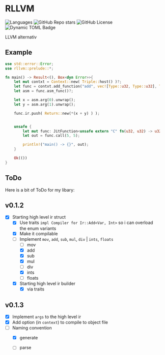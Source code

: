 # RLLVM

![Languages](https://img.shields.io/github/languages/top/Toni-Graphics/rllvm?logo=rust)
![GitHub Repo stars](https://img.shields.io/github/stars/Toni-Graphics/rllvm?style=flat)
![GitHub License](https://img.shields.io/github/license/Toni-Graphics/rllvm)
![Dynamic TOML Badge](https://img.shields.io/badge/dynamic/toml?url=https%3A%2F%2Fraw.githubusercontent.com%2FToni-Graphics%2Frllvm%2Fmain%2FCargo.toml&query=%24.package.version&label=version)

LLVM alternativ

## Example

```rust
use std::error::Error;
use rllvm::prelude::*;

fn main() -> Result<(), Box<dyn Error>>{
    let mut contxt = Context::new( Triple::host() )?;
    let func = contxt.add_function("add", vec![Type::u32, Type::u32], Type::u32);
    let asm = func.asm_func()?;

    let x = asm.arg(0).unwrap();
    let y = asm.arg(1).unwrap();

    func.ir.push( Return::new(*(x + y) ) );


    unsafe {
        let mut func: JitFunction<unsafe extern "C" fn(u32, u32) -> u32> = contxt.get_jit_function("add")?;
        let out = func.call(5, 5);

        println!("main() -> {}", out);
    }

    Ok(())
}
```

## ToDo

Here is a bit of ToDo for my libary:

## v0.1.2

- [x] Starting high level ir struct
  - [x] Use traits `impl Compiler for Ir::Add<Var, Int>` so i can overload the enum variants
  - [x] Make it compilable
  - [ ] Implement `mov`, `add`, `sub`, `mul`, `div` | `ints`, `floats`
    - [ ] mov
    - [x] add
    - [x] sub
    - [x] mul
    - [ ] div
    - [x] ints
    - [ ] floats
  - [x] Starting high level ir builder
    - [x] via traits

## v0.1.3

- [x] Implement `args` to the high level ir
- [x] Add option (in `context`) to compile to object file
- [ ] Naming convention
  - [x] generate
  - [ ] parse
  